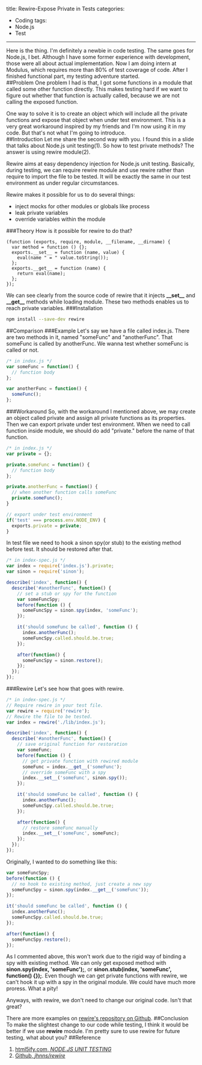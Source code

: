 title: Rewire-Expose Private in Tests
categories: 
- Coding
tags: 
- Node.js 
- Test 
---

Here is the thing. I'm definitely a newbie in code testing. The same goes for Node.js, I bet. Although I have some former experience with development, those were all about actual implementation. Now I am doing intern at Modulus, which requires more than 80% of test coverage of code. After I finished functional part, my testing adventure started.  
##Problem
One problem I had is that, I got some functions in a module that called some other function directly. This makes testing hard if we want to figure out whether that function is actually called, because we are not calling the exposed function.  

One way to solve it is to create an object which will include all the private functions and expose that object when under test environment. This is a very great workaround inspired by my friends and I'm now using it in my code. But that's not what I'm going to introduce.  
##Introduction
Let me share the second way with you. I found this in a slide that talks about Node.js unit testing(1). So how to test private methods? The answer is using rewire module(2).  

Rewire aims at easy dependency injection for Node.js unit testing. Basically, during testing, we can require rewire module and use rewire rather than require to import the file to be tested. It will be exactly the same in our test environment as under regular circumstances.  

Rewire makes it possible for us to do several things:  

* inject mocks for other modules or globals like process
* leak private variables
* override variables within the module  

###Theory
How is it possible for rewire to do that? 
```
(function (exports, require, module, __filename, __dirname) {
  var method = function () {};
  exports.__set__ = function (name, value) {
    eval(name " = " value.toString());
  };
  exports.__get__ = function (name) {
    return eval(name);
  };
});
```  
We can see clearly from the source code of rewire that it injects **\_\_set\_\_** and **\_\_get\_\_** methods while loading module. These two methods enables us to reach private variables.
###Installation
``` bash
npm install --save-dev rewire
```
##Comparison
###Example
Let's say we have a file called index.js. There are two methods in it, named "someFunc" and "anotherFunc". That someFunc is called by anotherFunc. We wanna test whether someFunc is called or not.
``` javascript
/* in index.js */
var someFunc = function() {
  // function body
};

var anotherFunc = function() {
  someFunc();
};
``` 
###Workaround
So, with the workaround I mentioned above, we may create an object called private and assign all private functions as its properties. Then we can export private under test environment. When we need to call function inside module, we should do add "private." before the name of that function.
``` javascript
/* in index.js */
var private = {};

private.someFunc = function() {
  // function body
};

private.anotherFunc = function() {
  // when another function calls someFunc
  private.someFunc();
}

// export under test environment
if('test' === process.env.NODE_ENV) {
  exports.private = private;
}
```
In test file we need to hook a sinon spy(or stub) to the existing method before test. It should be restored after that.
``` javascript
/* in index-spec.js */
var index = require('index.js').private;
var sinon = require('sinon');

describe('index', function() {
  describe('#anotherFunc', function() {
    // set a stub or spy for the function
    var someFuncSpy;
    before(function () {
      someFuncSpy = sinon.spy(index, 'someFunc');
    });

    it('should someFunc be called', function () {
      index.anotherFunc();
      someFuncSpy.called.should.be.true;
    }); 

    after(function() {
      someFuncSpy = sinon.restore();
    });
  });
});
```
###Rewire
Let's see how that goes with rewire.
``` javascript 
/* in index-spec.js */
// Require rewire in your test file.
var rewire = require('rewire');
// Rewire the file to be tested. 
var index = rewire('./lib/index.js');

describe('index', function() {
  describe('#anotherFunc', function() {
    // save original function for restoration
    var someFunc;
    before(function () {
      // get private function with rewired module
      someFunc = index.__get__('someFunc');
      // override someFunc with a spy
      index.__set__('someFunc', sinon.spy());
    });

    it('should someFunc be called', function () {
      index.anotherFunc();
      someFuncSpy.called.should.be.true;
    }); 

    after(function() {
      // restore someFunc manually
      index.__set__('someFunc', someFunc);
    });
  });
});
```
Originally, I wanted to do something like this:
``` javascript
var someFuncSpy;
before(function () {
  // no hook to existing method, just create a new spy
  someFuncSpy = sinon.spy(index.__get__('someFunc'));
});

it('should someFunc be called', function () {
  index.anotherFunc();
  someFuncSpy.called.should.be.true;
}); 

after(function() {
  someFuncSpy.restore();
});
``` 
As I commented above, this won't work due to the rigid way of binding a spy with existing method. We can only get exposed method with **sinon.spy(index, 'someFunc');**, or **sinon.stub(index, 'someFunc', function() {});**. Even though we can get private functions with rewire, we can't hook it up with a spy in the original module. We could have much more proress. What a pity!  

Anyways, with rewire, we don't need to change our original code. Isn't that great?  

There are more examples on [rewire's repository on Github](https://github.com/jhnns/rewire).
##Conclusion
To make the slightest change to our code while testing, I think it would be better if we use **rewire** module. I'm pretty sure to use rewire for future testing, what about you?
##Reference
1. [html5ify.com, *NODE.JS UNIT TESTING* ](http://html5ify.com/unittesting/slides/index.html#/34)
2. [Github, *jhnns/rewire*](https://github.com/jhnns/rewire)